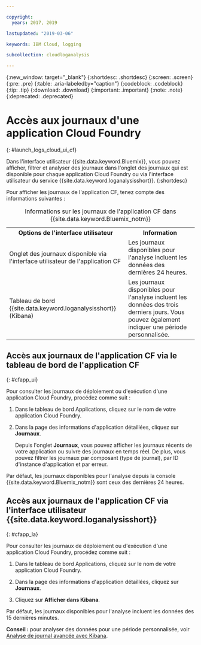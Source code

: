 ```yaml
---

copyright:
  years: 2017, 2019

lastupdated: "2019-03-06"

keywords: IBM Cloud, logging

subcollection: cloudloganalysis

---
```


{:new_window: target="_blank"}
{:shortdesc: .shortdesc}
{:screen: .screen}
{:pre: .pre}
{:table: .aria-labeledby="caption"}
{:codeblock: .codeblock}
{:tip: .tip}
{:download: .download}
{:important: .important}
{:note: .note}
{:deprecated: .deprecated}

# Accès aux journaux d'une application Cloud Foundry
{: #launch_logs_cloud_ui_cf}

Dans l'interface utilisateur {{site.data.keyword.Bluemix}}, vous pouvez afficher, filtrer et analyser des journaux dans l'onglet des journaux qui est disponible pour chaque application Cloud Foundry ou via l'interface utilisateur du service {{site.data.keyword.loganalysisshort}}.
{:shortdesc}

Pour afficher les journaux de l'application CF, tenez compte des informations suivantes : 

<table>
  <caption>Informations sur les journaux de l'application CF dans {{site.data.keyword.Bluemix_notm}}</caption>
  <tr>
    <th>Options de l'interface utilisateur</th>
    <th>Information</th>
  </tr>
  <tr>
    <td>Onglet des journaux disponible via l'interface utilisateur de l'application CF </td>
    <td>Les journaux disponibles pour l'analyse incluent les données des dernières 24 heures.</td>
  </tr>
  <tr>
    <td>Tableau de bord {{site.data.keyword.loganalysisshort}} (Kibana)</td>
    <td>Les journaux disponibles pour l'analyse incluent les données des trois derniers jours. Vous pouvez également indiquer une période personnalisée.</td>
  </tr>
</table>


## Accès aux journaux de l'application CF via le tableau de bord de l'application CF 
{: #cfapp_ui}

Pour consulter les journaux de déploiement ou d'exécution d'une application Cloud Foundry, procédez comme suit :

1. Dans le tableau de bord Applications, cliquez sur le nom de votre application Cloud Foundry. 
    
2. Dans la page des informations d'application détaillées, cliquez sur **Journaux**.
    
    Depuis l'onglet **Journaux**, vous pouvez afficher les journaux récents de votre application ou suivre des journaux en temps réel. De plus, vous pouvez filtrer les journaux par composant (type de journal), par ID d'instance d'application et par erreur.
    
Par défaut, les journaux disponibles pour l'analyse depuis la console {{site.data.keyword.Bluemix_notm}} sont ceux des dernières 24 heures.


## Accès aux journaux de l'application CF via l'interface utilisateur {{site.data.keyword.loganalysisshort}} 
{: #cfapp_la}

Pour consulter les journaux de déploiement ou d'exécution d'une application Cloud Foundry, procédez comme suit :

1. Dans le tableau de bord Applications, cliquez sur le nom de votre application Cloud Foundry. 
    
2. Dans la page des informations d'application détaillées, cliquez sur **Journaux**.
    
3. Cliquez sur **Afficher dans Kibana**.

Par défaut, les journaux disponibles pour l'analyse incluent les données des 15 dernières minutes.

**Conseil :** pour analyser des données pour une période personnalisée, voir [Analyse de journal avancée avec Kibana](/docs/services/CloudLogAnalysis/kibana?topic=cloudloganalysis-analyzing_logs_Kibana#analyzing_logs_Kibana). 


